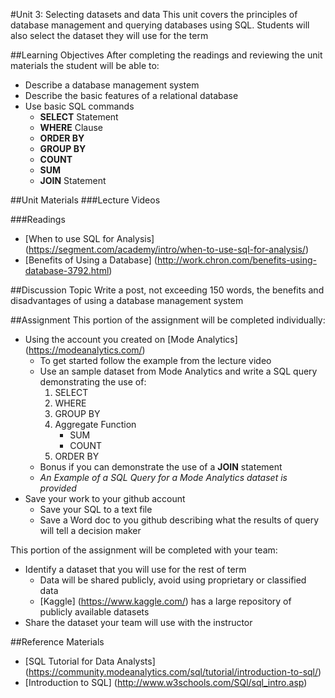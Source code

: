 #Unit 3: Selecting datasets and data
This unit covers the principles of database management and querying databases using SQL. Students will also select the dataset they will use for the term

##Learning Objectives
After completing the readings and reviewing the unit materials the student will be able to:
* Describe a database management system
* Describe the basic features of a relational database
* Use basic SQL commands
  * **SELECT** Statement
  * **WHERE** Clause
  * **ORDER BY**
  * **GROUP BY**
  * **COUNT**
  * **SUM**
  * **JOIN** Statement

##Unit Materials
###Lecture Videos

###Readings
* [When to use SQL for Analysis] (https://segment.com/academy/intro/when-to-use-sql-for-analysis/)
* [Benefits of Using a Database] (http://work.chron.com/benefits-using-database-3792.html)

##Discussion Topic
Write a post, not exceeding 150 words, the benefits and disadvantages of using a database management system

##Assignment
This portion of the assignment will be completed individually:
* Using the account you created on [Mode Analytics] (https://modeanalytics.com/)
  * To get started follow the example from the lecture video
  * Use an sample dataset from Mode Analytics and write a SQL query demonstrating the use of:
    1. SELECT
    2. WHERE
    3. GROUP BY
    4. Aggregate Function
       * SUM
       * COUNT
    5. ORDER BY
  * Bonus if you can demonstrate the use of a **JOIN** statement
  * *An Example of a SQL Query for a Mode Analytics dataset is provided*
* Save your work to your github account
  * Save your SQL to a text file
  * Save a Word doc to you github describing what the results of query will tell a decision maker

This portion of the assignment will be completed with your team:
* Identify a dataset that you will use for the rest of term
  * Data will be shared publicly, avoid using proprietary or classified data
  * [Kaggle] (https://www.kaggle.com/) has a large repository of publicly available datasets
* Share the dataset your team will use with the instructor  

##Reference Materials
* [SQL Tutorial for Data Analysts] (https://community.modeanalytics.com/sql/tutorial/introduction-to-sql/)
* [Introduction to SQL] (http://www.w3schools.com/SQl/sql_intro.asp)
